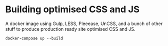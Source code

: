 # Building optimised CSS and JS

A docker image using Gulp, LESS, Pleeease, UnCSS, and a bunch of other stuff to produce production ready site optimised CSS and JS.

```
docker-compose up --build
```